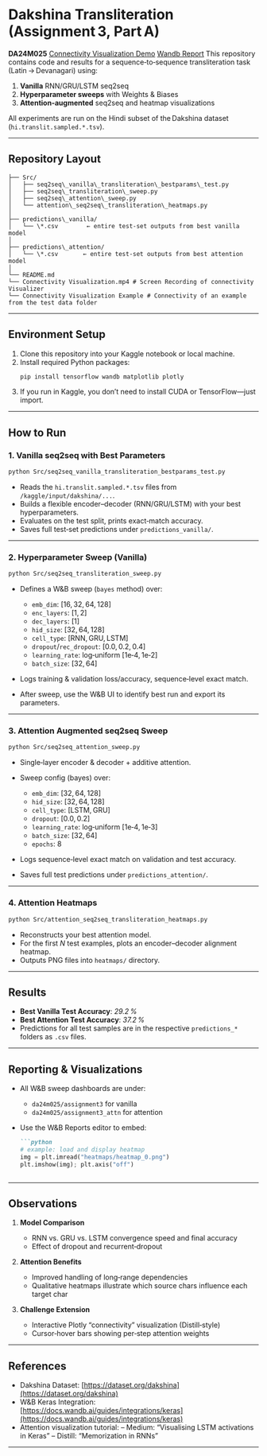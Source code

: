 

# Dakshina Transliteration (Assignment 3, Part A)
**DA24M025** 
[Connectivity Visualization Demo](https://drive.google.com/file/d/18BYq6F43r6F1PT6niaP5O-98PrkKZM4t/view?usp=sharing)
[Wandb Report](https://api.wandb.ai/links/da24m025-iit-madras/gxkvman2)
This repository contains code and results for a sequence‑to‑sequence transliteration task (Latin → Devanagari) using:

1. **Vanilla** RNN/GRU/LSTM seq2seq  
2. **Hyperparameter sweeps** with Weights & Biases  
3. **Attention‑augmented** seq2seq and heatmap visualizations  

All experiments are run on the Hindi subset of the Dakshina dataset (`hi.translit.sampled.*.tsv`).  

---

##  Repository Layout
````
├── Src/
│   ├── seq2seq\_vanilla\_transliteration\_bestparams\_test.py
│   ├── seq2seq\_transliteration\_sweep.py
│   ├── seq2seq\_attention\_sweep.py
│   └── attention\_seq2seq\_transliteration\_heatmaps.py
│
├── predictions\_vanilla/
│   └── \*.csv        ← entire test‑set outputs from best vanilla model
│
├── predictions\_attention/
│   └── \*.csv       ← entire test‑set outputs from best attention model
│
└── README.md
└── Connectivity Visualization.mp4 # Screen Recording of connectivity Visualizer
└── Connectivity Visualization Example # Connectivity of an example from the test data folder

````

---

##  Environment Setup

1. Clone this repository into your Kaggle notebook or local machine.
2. Install required Python packages:
   ```bash
   pip install tensorflow wandb matplotlib plotly


3. If you run in Kaggle, you don’t need to install CUDA or TensorFlow—just import.

---

##  How to Run

### 1. Vanilla seq2seq with Best Parameters

```bash
python Src/seq2seq_vanilla_transliteration_bestparams_test.py
```

* Reads the `hi.translit.sampled.*.tsv` files from `/kaggle/input/dakshina/...`.
* Builds a flexible encoder–decoder (RNN/GRU/LSTM) with your best hyperparameters.
* Evaluates on the test split, prints exact‐match accuracy.
* Saves full test‑set predictions under `predictions_vanilla/`.

---

### 2. Hyperparameter Sweep (Vanilla)

```bash
python Src/seq2seq_transliteration_sweep.py
```

* Defines a W\&B sweep (`bayes` method) over:

  * `emb_dim`: \[16, 32, 64, 128]
  * `enc_layers`: \[1, 2]
  * `dec_layers`: \[1]
  * `hid_size`: \[32, 64, 128]
  * `cell_type`: \[RNN, GRU, LSTM]
  * `dropout`/`rec_dropout`: \[0.0, 0.2, 0.4]
  * `learning_rate`: log‑uniform \[1e‑4, 1e‑2]
  * `batch_size`: \[32, 64]
* Logs training & validation loss/accuracy, sequence‐level exact match.
* After sweep, use the W\&B UI to identify best run and export its parameters.

---

### 3. Attention Augmented seq2seq Sweep

```bash
python Src/seq2seq_attention_sweep.py
```

* Single‐layer encoder & decoder + additive attention.
* Sweep config (bayes) over:

  * `emb_dim`: \[32, 64, 128]
  * `hid_size`: \[32, 64, 128]
  * `cell_type`: \[LSTM, GRU]
  * `dropout`: \[0.0, 0.2]
  * `learning_rate`: log‑uniform \[1e‑4, 1e‑3]
  * `batch_size`: \[32, 64]
  * `epochs`: 8
* Logs sequence‐level exact match on validation and test accuracy.
* Saves full test predictions under `predictions_attention/`.

---

### 4. Attention Heatmaps

```bash
python Src/attention_seq2seq_transliteration_heatmaps.py
```

* Reconstructs your best attention model.
* For the first *N* test examples, plots an encoder–decoder alignment heatmap.
* Outputs PNG files into `heatmaps/` directory.

---

##  Results

* **Best Vanilla Test Accuracy**: *29.2 %*
* **Best Attention Test Accuracy**: *37.2 %*
* Predictions for all test samples are in the respective `predictions_*` folders as `.csv` files.

---

##  Reporting & Visualizations

* All W\&B sweep dashboards are under:

  * `da24m025/assignment3` for vanilla
  * `da24m025/assignment3_attn` for attention
* Use the W\&B Reports editor to embed:

  ````markdown
  ```python
  # example: load and display heatmap
  img = plt.imread("heatmaps/heatmap_0.png")
  plt.imshow(img); plt.axis("off")
  ````

  ```
  ```

---

##  Observations 

1. **Model Comparison**

   * RNN vs. GRU vs. LSTM convergence speed and final accuracy
   * Effect of dropout and recurrent‐dropout

2. **Attention Benefits**

   * Improved handling of long‐range dependencies
   * Qualitative heatmaps illustrate which source chars influence each target char

3. **Challenge Extension**

   * Interactive Plotly “connectivity” visualization (Distill‑style)
   * Cursor‐hover bars showing per‑step attention weights

---

##  References

* Dakshina Dataset: [https://dataset.org/dakshina](https://dataset.org/dakshina)
* W\&B Keras Integration: [https://docs.wandb.ai/guides/integrations/keras](https://docs.wandb.ai/guides/integrations/keras)
* Attention visualization tutorial:
  – Medium: “Visualising LSTM activations in Keras”
  – Distill: “Memorization in RNNs”

---

